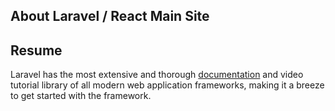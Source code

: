 ## About Laravel / React Main Site

## Resume

Laravel has the most extensive and thorough [documentation](https://laravel.com/docs) and video tutorial library of all modern web application frameworks, making it a breeze to get started with the framework.

